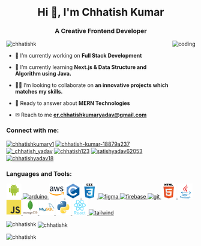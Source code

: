 <h1 align="center">Hi 👋, I'm Chhatish Kumar</h1>
<h3 align="center">A Creative Frontend Developer</h3>
<img align="right" alt="coding" widht="400" height="300" src="https://ay14179027994.wordpress.com/wp-content/uploads/2023/01/giphy.gif" />

<p align="left"> <img src="https://komarev.com/ghpvc/?username=chhatishk&label=Viewers&color=000080&style=plastic" alt="chhatishk" /> </p>

- 🔭 I’m currently working on **Full Stack Development**

- 🌱 I’m currently learning **Next.js & Data Structure and Algorithm using Java.**

- 👫🏽 I’m looking to collaborate on **an innovative projects which matches my skills.**

- 💬 Ready to answer about **MERN Technologies**

- ✉ Reach to me **er.chhatishkumaryadav@gmail.com**

<h3 align="left">Connect with me:</h3>
<p align="left">
<a href="https://twitter.com/chhatishkumary1" target="blank"><img align="center" src="https://raw.githubusercontent.com/rahuldkjain/github-profile-readme-generator/master/src/images/icons/Social/twitter.svg" alt="chhatishkumary1" height="30" width="40" /></a>
<a href="https://linkedin.com/in/chhatish-kumar-18879a237" target="blank"><img align="center" src="https://raw.githubusercontent.com/rahuldkjain/github-profile-readme-generator/master/src/images/icons/Social/linked-in-alt.svg" alt="chhatish-kumar-18879a237" height="30" width="40" /></a>
<a href="https://instagram.com/_chhatish_yadav" target="blank"><img align="center" src="https://raw.githubusercontent.com/rahuldkjain/github-profile-readme-generator/master/src/images/icons/Social/instagram.svg" alt="_chhatish_yadav" height="30" width="40" /></a>
<a href="https://www.codechef.com/users/chhatish123" target="blank"><img align="center" src="https://cdn.jsdelivr.net/npm/simple-icons@3.1.0/icons/codechef.svg" alt="chhatish123" height="30" width="40" /></a>
<a href="https://www.hackerrank.com/satishyadav62053" target="blank"><img align="center" src="https://raw.githubusercontent.com/rahuldkjain/github-profile-readme-generator/master/src/images/icons/Social/hackerrank.svg" alt="satishyadav62053" height="30" width="40" /></a>
<a href="https://www.leetcode.com/chhatishyadav18" target="blank"><img align="center" src="https://raw.githubusercontent.com/rahuldkjain/github-profile-readme-generator/master/src/images/icons/Social/leet-code.svg" alt="chhatishyadav18" height="30" width="40" /></a>
</p>

<h3 align="left">Languages and Tools:</h3>
<p align="left"> <a href="https://developer.android.com" target="_blank" rel="noreferrer"> <img src="https://raw.githubusercontent.com/devicons/devicon/master/icons/android/android-original-wordmark.svg" alt="android" width="40" height="40"/> </a> <a href="https://www.arduino.cc/" target="_blank" rel="noreferrer"> <img src="https://cdn.worldvectorlogo.com/logos/arduino-1.svg" alt="arduino" width="40" height="40"/> </a> <a href="https://aws.amazon.com" target="_blank" rel="noreferrer"> <img src="https://raw.githubusercontent.com/devicons/devicon/master/icons/amazonwebservices/amazonwebservices-original-wordmark.svg" alt="aws" width="40" height="40"/> </a> <a href="https://www.cprogramming.com/" target="_blank" rel="noreferrer"> <img src="https://raw.githubusercontent.com/devicons/devicon/master/icons/c/c-original.svg" alt="c" width="40" height="40"/> </a> <a href="https://www.w3schools.com/css/" target="_blank" rel="noreferrer"> <img src="https://raw.githubusercontent.com/devicons/devicon/master/icons/css3/css3-original-wordmark.svg" alt="css3" width="40" height="40"/> </a> <a href="https://www.figma.com/" target="_blank" rel="noreferrer"> <img src="https://www.vectorlogo.zone/logos/figma/figma-icon.svg" alt="figma" width="40" height="40"/> </a> <a href="https://firebase.google.com/" target="_blank" rel="noreferrer"> <img src="https://www.vectorlogo.zone/logos/firebase/firebase-icon.svg" alt="firebase" width="40" height="40"/> </a> <a href="https://git-scm.com/" target="_blank" rel="noreferrer"> <img src="https://www.vectorlogo.zone/logos/git-scm/git-scm-icon.svg" alt="git" width="40" height="40"/> </a> <a href="https://www.w3.org/html/" target="_blank" rel="noreferrer"> <img src="https://raw.githubusercontent.com/devicons/devicon/master/icons/html5/html5-original-wordmark.svg" alt="html5" width="40" height="40"/> </a> <a href="https://www.java.com" target="_blank" rel="noreferrer"> <img src="https://raw.githubusercontent.com/devicons/devicon/master/icons/java/java-original.svg" alt="java" width="40" height="40"/> </a> <a href="https://developer.mozilla.org/en-US/docs/Web/JavaScript" target="_blank" rel="noreferrer"> <img src="https://raw.githubusercontent.com/devicons/devicon/master/icons/javascript/javascript-original.svg" alt="javascript" width="40" height="40"/> </a> <a href="https://www.mongodb.com/" target="_blank" rel="noreferrer"> <img src="https://raw.githubusercontent.com/devicons/devicon/master/icons/mongodb/mongodb-original-wordmark.svg" alt="mongodb" width="40" height="40"/> </a> <a href="https://www.mysql.com/" target="_blank" rel="noreferrer"> <img src="https://raw.githubusercontent.com/devicons/devicon/master/icons/mysql/mysql-original-wordmark.svg" alt="mysql" width="40" height="40"/> </a> <a href="https://www.python.org" target="_blank" rel="noreferrer"> <img src="https://raw.githubusercontent.com/devicons/devicon/master/icons/python/python-original.svg" alt="python" width="40" height="40"/> </a> <a href="https://reactjs.org/" target="_blank" rel="noreferrer"> <img src="https://raw.githubusercontent.com/devicons/devicon/master/icons/react/react-original-wordmark.svg" alt="react" width="40" height="40"/> </a> <a href="https://tailwindcss.com/" target="_blank" rel="noreferrer"> <img src="https://www.vectorlogo.zone/logos/tailwindcss/tailwindcss-icon.svg" alt="tailwind" width="40" height="40"/> </a> </p>

<p><img align="left" src="https://github-readme-stats.vercel.app/api/top-langs?username=chhatishk&show_icons=true&theme=dark&locale=en&layout=compact" alt="chhatishk" /></p>

<p>&nbsp;<img align="center" src="https://github-readme-stats.vercel.app/api?username=chhatishk&show_icons=true&theme=dark&locale=en" alt="chhatishk" /></p>

<p><img align="center" src="https://github-readme-streak-stats.herokuapp.com/?user=chhatishk&theme=dark" alt="chhatishk" /></p>
